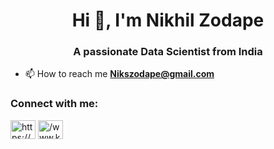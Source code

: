 <h1 align="center">Hi 👋, I'm Nikhil Zodape</h1>
<h3 align="center">A passionate Data Scientist from India</h3>

- 📫 How to reach me **Nikszodape@gmail.com**

<h3 align="left">Connect with me:</h3>
<p align="left">
<a href="https://linkedin.com/in/https://www.linkedin.com/in/nikhil-zodape/" target="blank"><img align="center" src="https://raw.githubusercontent.com/rahuldkjain/github-profile-readme-generator/master/src/images/icons/Social/linked-in-alt.svg" alt="https://www.linkedin.com/in/nikhil-zodape/" height="30" width="40" /></a>
<a href="https://kaggle.com//www.kaggle.com/nikszodape" target="blank"><img align="center" src="https://raw.githubusercontent.com/rahuldkjain/github-profile-readme-generator/master/src/images/icons/Social/kaggle.svg" alt="/www.kaggle.com/nikszodape" height="30" width="40" /></a>
</p>
